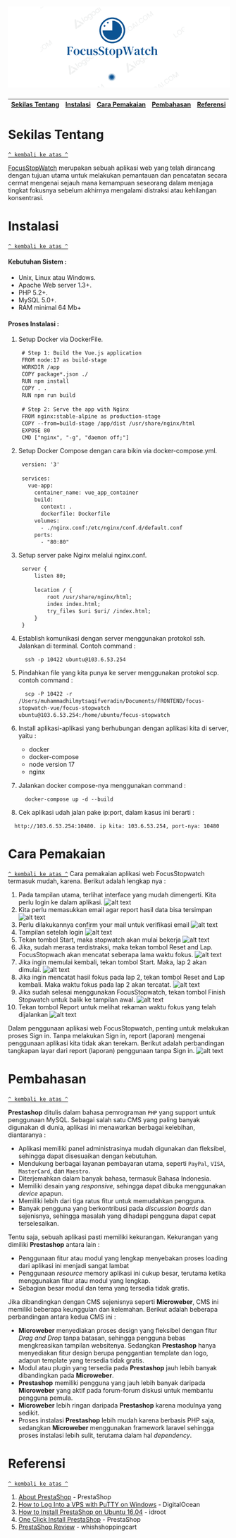 <h1 align="center"><img src="https://github.com/sagistarz/komdat/blob/main/image/logo.png"></h1>

[Sekilas Tentang](#sekilas-tentang) | [Instalasi](#instalasi) | [Cara Pemakaian](#cara-pemakaian) | [Pembahasan](#pembahasan) | [Referensi](#referensi)
:---:|:---:|:---:|:---:|:---:



# Sekilas Tentang
[`^ kembali ke atas ^`](#)

[FocusStopWatch](https://github.com/hilmyveradin/focusstopwatch-vue) merupakan sebuah aplikasi web yang telah dirancang dengan tujuan utama untuk melakukan pemantauan dan pencatatan secara cermat mengenai sejauh mana kemampuan seseorang dalam menjaga tingkat fokusnya sebelum akhirnya mengalami distraksi atau kehilangan konsentrasi.

# Instalasi
[`^ kembali ke atas ^`](#)

#### Kebutuhan Sistem :
- Unix, Linux atau Windows.
- Apache Web server 1.3+.
- PHP 5.2+.
- MySQL 5.0+.
- RAM minimal 64 Mb+

#### Proses Instalasi :
1. Setup Docker via DockerFile.
   ```
    # Step 1: Build the Vue.js application
    FROM node:17 as build-stage
    WORKDIR /app
    COPY package*.json ./
    RUN npm install
    COPY . .
    RUN npm run build
    
    # Step 2: Serve the app with Nginx
    FROM nginx:stable-alpine as production-stage
    COPY --from=build-stage /app/dist /usr/share/nginx/html
    EXPOSE 80
    CMD ["nginx", "-g", "daemon off;"]
   ```

2. Setup Docker Compose dengan cara bikin via docker-compose.yml.
   ```
    version: '3'
    
    services:
      vue-app:
        container_name: vue_app_container
        build:
          context: .
          dockerfile: Dockerfile
        volumes:
          - ./nginx.conf:/etc/nginx/conf.d/default.conf
        ports:
          - "80:80"
   ```

3. Setup server pake Nginx melalui nginx.conf.
   ```
    server {
        listen 80;
    
        location / {
            root /usr/share/nginx/html;
            index index.html;
            try_files $uri $uri/ /index.html;
        }
    }
    ```
   
4. Establish komunikasi dengan server menggunakan protokol ssh. Jalankan di terminal.
   Contoh command :
   ```
     ssh -p 10422 ubuntu@103.6.53.254
   ```

6. Pindahkan file yang kita punya ke server menggunakan protokol scp.
   contoh command :
   ```
     scp -P 10422 -r /Users/muhammadhilmytsaqifveradin/Documents/FRONTEND/focus-stopwatch-vue/focus-stopwatch ubuntu@103.6.53.254:/home/ubuntu/focus-stopwatch
   ```

8. Install aplikasi-aplikasi yang berhubungan dengan aplikasi kita di server, yaitu :
   - docker
   - docker-compose
   - node version 17
   - nginx

9. Jalankan docker compose-nya menggunakan command :
   ```
     docker-compose up -d --build
   ```

10. Cek aplikasi udah jalan pake ip:port, dalam kasus ini berarti :
   ```
     http://103.6.53.254:10480. ip kita: 103.6.53.254, port-nya: 10480
   ```

# Cara Pemakaian
[`^ kembali ke atas ^`](#)
Cara pemakaian aplikasi web FocusStopwatch termasuk mudah, karena. Berikut adalah lengkap nya : 
   1. Pada tampilan utama, terlihat interface yang mudah dimengerti. Kita perlu login ke dalam aplikasi.
      ![alt text](https://github.com/sagistarz/komdat/blob/main/image/1homepage.png)
   2.  Kita perlu memasukkan email agar report hasil data bisa tersimpan
      ![alt text](https://github.com/sagistarz/komdat/blob/main/image/2sendemail.png)
   3. Perlu dilakukannya confirm your mail untuk verifikasi email
      ![alt text](https://github.com/sagistarz/komdat/blob/main/image/3email.png)
   4. Tampilan setelah login
      ![alt text](https://github.com/sagistarz/komdat/blob/main/image/4signin.png)
   5. Tekan tombol Start, maka stopwatch akan mulai bekerja
      ![alt text](https://github.com/sagistarz/komdat/blob/main/image/5start.png)
   6. Jika, sudah merasa terdistraksi, maka tekan tombol Reset and Lap. FocusStopwach akan mencatat seberapa lama waktu fokus.
       ![alt text](https://github.com/sagistarz/komdat/blob/main/image/6reset.png)
   7. Jika ingin memulai kembali, tekan tombol Start. Maka, lap 2 akan dimulai.
       ![alt text](https://github.com/sagistarz/komdat/blob/main/image/7startagain.png)
   8. Jika ingin mencatat hasil fokus pada lap 2, tekan tombol Reset and Lap kembali. Maka waktu fokus pada lap 2 akan tercatat.
       ![alt text](https://github.com/sagistarz/komdat/blob/main/image/8resetagain.png)
   9. Jika sudah selesai menggunakan FocusStopwatch, tekan tombol Finish Stopwatch untuk balik ke tampilan awal.
       ![alt text](https://github.com/sagistarz/komdat/blob/main/image/9stop.png)
   10. Tekan tombol Report untuk melihat rekaman waktu fokus yang telah dijalankan
       ![alt text](https://github.com/sagistarz/komdat/blob/main/image/10reportIn.png)

Dalam penggunaan aplikasi web FocusStopwatch, penting untuk melakukan proses Sign in. Tanpa melakukan Sign in, report (laporan) mengenai penggunaan aplikasi kita tidak akan terekam. Berikut adalah perbandingan tangkapan layar dari report (laporan) penggunaan tanpa Sign in.
   ![alt text](https://github.com/sagistarz/komdat/blob/main/image/11reportOut.png)


# Pembahasan
[`^ kembali ke atas ^`](#)

**Prestashop** ditulis dalam bahasa pemrograman `PHP` yang support untuk penggunaan MySQL. Sebagai salah satu CMS yang paling banyak digunakan di dunia, aplikasi ini menawarkan berbagai kelebihan, diantaranya :
- Aplikasi memiliki panel administrasinya mudah digunakan dan fleksibel, sehingga dapat disesuaikan dengan kebutuhan.
- Mendukung berbagai layanan pembayaran utama, seperti `PayPal`, `VISA`, `MasterCard`, dan `Maestro`.
- Diterjemahkan dalam banyak bahasa, termasuk Bahasa Indonesia.
- Memiliki desain yang *responsive*, sehingga dapat dibuka menggunakan *device* apapun.
- Memiliki lebih dari tiga ratus fitur untuk memudahkan pengguna.
- Banyak pengguna yang berkontribusi pada *discussion boards* dan sejenisnya, sehingga masalah yang dihadapi pengguna dapat cepat terselesaikan.

Tentu saja, sebuah aplikasi pasti memiliki kekurangan. Kekurangan yang dimiliki **Prestashop** antara lain :
- Penggunaan fitur atau modul yang lengkap menyebakan proses loading dari aplikasi ini menjadi sangat lambat
- Penggunaan *resource* memory aplikasi ini cukup besar, terutama ketika menggunakan fitur atau modul yang lengkap.
- Sebagian besar modul dan tema yang tersedia tidak gratis.

Jika dibandingkan dengan CMS sejenisnya seperti **Microweber**, CMS ini memiliki beberapa keunggulan dan kelemahan. Berikut adalah beberapa perbandingan antara kedua CMS ini :
- **Microweber** menyediakan proses design yang fleksibel dengan fitur *Drag and Drop* tanpa batasan, sehingga pengguna bebas mengkreasikan tampilan websitenya. Sedangkan **Prestashop** hanya menyediakan fitur design berupa penggantian template dan logo, adapun template yang tersedia tidak gratis.
- Modul atau plugin yang tersedia pada **Prestashop** jauh lebih banyak dibandingkan pada **Microweber**.
- **Prestashop** memiliki pengguna yang jauh lebih banyak daripada **Microweber** yang aktif pada forum-forum diskusi untuk membantu pengguna pemula.
- **Microweber** lebih ringan daripada **Prestashop** karena modulnya yang sedikit.
- Proses instalasi **Prestashop** lebih mudah karena berbasis PHP saja, sedangkan **Microweber** menggunakan framework laravel sehingga proses instalasi lebih sulit, terutama dalam hal *dependency*.



# Referensi
[`^ kembali ke atas ^`](#)

1. [About PrestaShop](https://www.prestashop.com/) - PrestaShop
2. [How to Log Into a VPS with PuTTY on Windows](https://www.digitalocean.com/community/tutorials/how-to-log-into-a-vps-with-putty-windows-users) - DigitalOcean
3. [How to Install PrestaShop on Ubuntu 16.04](http://idroot.net/linux/install-prestashop-ubuntu-16-04/) - idroot
4. [One Click Install PrestaShop](https://www.prestashop.com/blog/en/how-to-install-prestashop/) - PrestaShop
5. [PrestaShop Review](http://whichshoppingcart.com/prestashop.html) - whishshoppingcart
